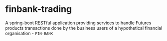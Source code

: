 # finbank-trading
A spring-boot RESTful application providing services to handle Futures products transactions done by the business users of a hypothetical financial organisation - `FIN-BANK`
